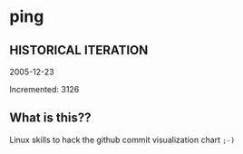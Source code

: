 # ping

## HISTORICAL ITERATION
2005-12-23

Incremented: 3126

## What is this?? 
Linux skills to hack the github commit visualization chart `;-)`
